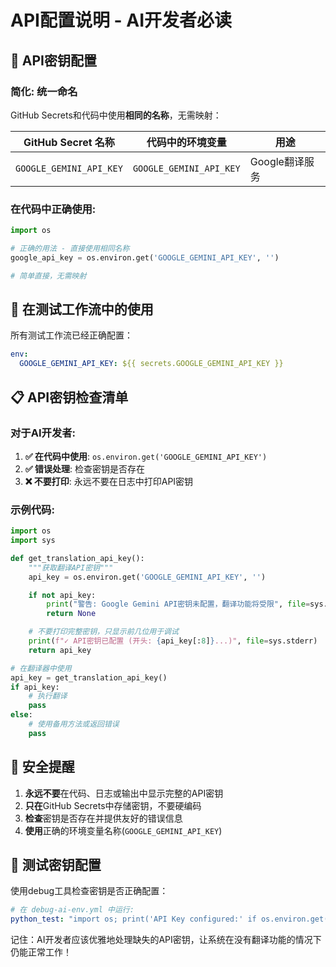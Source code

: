 # API配置说明 - AI开发者必读

## 🔑 **API密钥配置**

### **简化**: 统一命名

GitHub Secrets和代码中使用**相同的名称**，无需映射：

| GitHub Secret 名称      | 代码中的环境变量        | 用途           |
| ----------------------- | ----------------------- | -------------- |
| `GOOGLE_GEMINI_API_KEY` | `GOOGLE_GEMINI_API_KEY` | Google翻译服务 |

### **在代码中正确使用:**

```python
import os

# 正确的用法 - 直接使用相同名称
google_api_key = os.environ.get('GOOGLE_GEMINI_API_KEY', '')

# 简单直接，无需映射
```

## 🧪 **在测试工作流中的使用**

所有测试工作流已经正确配置：

```yaml
env:
  GOOGLE_GEMINI_API_KEY: ${{ secrets.GOOGLE_GEMINI_API_KEY }}
```

## 📋 **API密钥检查清单**

### 对于AI开发者:

1. **✅ 在代码中使用**: `os.environ.get('GOOGLE_GEMINI_API_KEY')`
2. **✅ 错误处理**: 检查密钥是否存在
3. **❌ 不要打印**: 永远不要在日志中打印API密钥

### 示例代码:

```python
import os
import sys

def get_translation_api_key():
    """获取翻译API密钥"""
    api_key = os.environ.get('GOOGLE_GEMINI_API_KEY', '')

    if not api_key:
        print("警告: Google Gemini API密钥未配置，翻译功能将受限", file=sys.stderr)
        return None

    # 不要打印完整密钥，只显示前几位用于调试
    print(f"✓ API密钥已配置 (开头: {api_key[:8]}...)", file=sys.stderr)
    return api_key

# 在翻译器中使用
api_key = get_translation_api_key()
if api_key:
    # 执行翻译
    pass
else:
    # 使用备用方法或返回错误
    pass
```

## 🚨 **安全提醒**

1. **永远不要**在代码、日志或输出中显示完整的API密钥
2. **只在**GitHub Secrets中存储密钥，不要硬编码
3. **检查**密钥是否存在并提供友好的错误信息
4. **使用**正确的环境变量名称(`GOOGLE_GEMINI_API_KEY`)

## 🧪 **测试密钥配置**

使用debug工具检查密钥是否正确配置：

```yaml
# 在 debug-ai-env.yml 中运行:
python_test: "import os; print('API Key configured:' if os.environ.get('GOOGLE_GEMINI_API_KEY') else 'No API Key')"
```

记住：AI开发者应该优雅地处理缺失的API密钥，让系统在没有翻译功能的情况下仍能正常工作！
